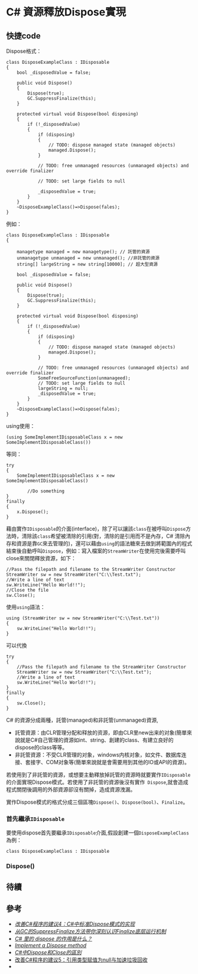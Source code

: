 # C# 資源釋放Dispose實現
## 快捷code
Dispose格式：
```csharp=
class DisposeExampleClass : IDisposable
{
    bool _disposedValue = false;
    
    public void Dispose()
    {
        Dispose(true);
        GC.SuppressFinalize(this);
    }
    
    protected virtual void Dispose(bool disposing)
    {
        if (!_disposedValue)
        {
            if (disposing)
            {
                // TODO: dispose managed state (managed objects)
                managed.Dispose();
            }

            // TODO: free unmanaged resources (unmanaged objects) and override finalizer
            
            // TODO: set large fields to null

            _disposedValue = true;
        }
    }
    ~DisposeExampleClass()=>Dispose(fales);
}
```
例如：
```csharp=
class DisposeExampleClass : IDisposable
{
    
    managetype managed = new managetype(); // 託管的資源
    unmanagetype unmanaged = new unmanaged(); //非託管的資源
    string[] largeString = new string[10000]; // 超大型資源
    
    bool _disposedValue = false;
    
    public void Dispose()
    {
        Dispose(true);
        GC.SuppressFinalize(this);
    }
    
    protected virtual void Dispose(bool disposing)
    {
        if (!_disposedValue)
        {
            if (disposing)
            {
                // TODO: dispose managed state (managed objects)
                managed.Dispose();
            }

            // TODO: free unmanaged resources (unmanaged objects) and override finalizer
            SomeFreeSourceFunction(unmanageed);
            // TODO: set large fields to null
            largeString = null;
            _disposedValue = true;
        }
    }
    ~DisposeExampleClass()=>Dispose(fales);
}
```
using使用：
```csharp=
(using SomeImplementIDisposableClass x = new SomeImplementIDisposableClass())
```
等同：
```csharp=
try
{
    SomeImplementIDisposableClass x = new SomeImplementIDisposableClass()
        
        //Do something
}
finally
{
    x.Dispose();
}
```
藉由實作`IDisposable`的介面(interface)，除了可以讓該`class`在被呼叫`Dispose`方法時，清除該`class`希望被清除的引用(對，清除的是引用而不是內存，C# 清除內存和資源是靠`GC`來去管理的)，還可以藉由`using`的語法糖來去做到將範圍內的程式結束後自動呼叫`Dispose`，例如：寫入檔案的`StreamWriter`在使用完後需要呼叫close來關閉釋放資源，如下：

```csharp=
//Pass the filepath and filename to the StreamWriter Constructor
StreamWriter sw = new StreamWriter("C:\\Test.txt");
//Write a line of text
sw.WriteLine("Hello World!!");
//Close the file
sw.Close();
```
使用`using`語法：
```csharp=
using (StreamWriter sw = new StreamWriter("C:\\Test.txt"))
{
    sw.WriteLine("Hello World!!");
}
```
可以代換
```csharp=
try
{
    //Pass the filepath and filename to the StreamWriter Constructor
    StreamWriter sw = new StreamWriter("C:\\Test.txt");
    //Write a line of text
    sw.WriteLine("Hello World!!");
}
finally
{
    sw.Close();
}
```
C# 的資源分成兩種，託管(managed)和非託管(unmanaged)資源,
* 託管資源：由CLR管理分配和释放的资源，即由CLR里new出来的对象(簡單來說就是C#自己管理的資源如int、string、創建的class、有建立良好的dispose的class等等。
* 非託管資源：不受CLR管理的对象，windows内核对象，如文件、数据库连接、套接字、COM对象等(簡單來說就是會需要用到其他的IO或API的資源)。

若使用到了非託管的資源，或想要主動釋放掉託管的資源時就要實作`IDisposable`的介面實現Dispose模式。若使用了非託管的資源後沒有實作`
Dispose`,就會造成程式關閉後調用的外部資源卻沒有關掉，造成資源洩漏。

實作Dispose模式的格式分成三個區塊`Dispose()`、`Dispose(bool)`、`Finalize`。
### 首先繼承`IDisposable`
要使用dispose首先要繼承`IDisposable`介面,假設創建一個`DisposeExampleClass`為例：
```csharp=
class DisposeExampleClass : IDisposable
```
### Dispose()
## 待續
## 參考
* [*改善C#程序的建议4：C#中标准Dispose模式的实现*](https://www.cnblogs.com/luminji/archive/2011/03/29/1997812.html)
* [*从GC的SuppressFinalize方法带你深刻认识Finalize底层运行机制*](https://www.cnblogs.com/huangxincheng/p/12811291.html)
* [*C# 里的 dispose 的作用是什么？*](https://www.zhihu.com/question/329169960)
* [*Implement a Dispose method*](https://learn.microsoft.com/en-us/dotnet/standard/garbage-collection/implementing-dispose)
* [*C#中Dispose和Close的區別*](https://sites.google.com/site/willsnote/Home/c%E4%B8%ADdispose%E5%92%8Cclose%E7%9A%84%E5%8D%80%E5%88%A5)
* [改善C#程序的建议5：引用类型赋值为null与加速垃圾回收](https://www.cnblogs.com/luminji/archive/2011/04/07/2007205.html)
* 
